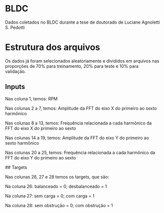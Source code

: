 # BLDC
Dados coletados no BLDC durante a tese de doutorado de Luciane Agnoletti S. Pedotti

# Estrutura dos arquivos
Os dados já foram selecionados aleatoriamente e divididos em arquivos nas proporções de 70% para treinamento, 20% para teste e 10% para validação.
## Inputs
<p>Nas coluna 1, temos: RPM</p>
<p>Nas colunas 2 a 7, temos: Amplitude da FFT do eixo X do primeiro ao sexto harmônico</p>
<p>Nas colunas 8 a 13, temos: Frequência relacionada a cada harmônico da FFT do eixo X do primeiro ao sexto</p>
<p>Nas colunas 14 a 19, temos: Amplitude da FFT do eixo Y do primeiro ao sexto harmônico</p>
<p>Nas colunas 20 a 25, temos: Frequência relacionada a cada harmônico da FFT do eixo Y do primeiro ao sexto</p>
## Targets
<p>Nas colunas 26, 27 e 28 temos os targets, que são:</p>
<p>Na coluna 26: balanceado = 0; desbalanceado = 1</p>
<p>Na coluna 27: sem carga = 0; com carga = 1</p>
<p>Na coluna 28: sem obstrução = 0; com obstrução = 1</p>
